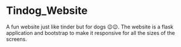 # Tindog_Website
A fun website just like tinder but for dogs 😉😉. The website is a flask application and bootstrap to make it responsive for all the sizes of the screens. 
